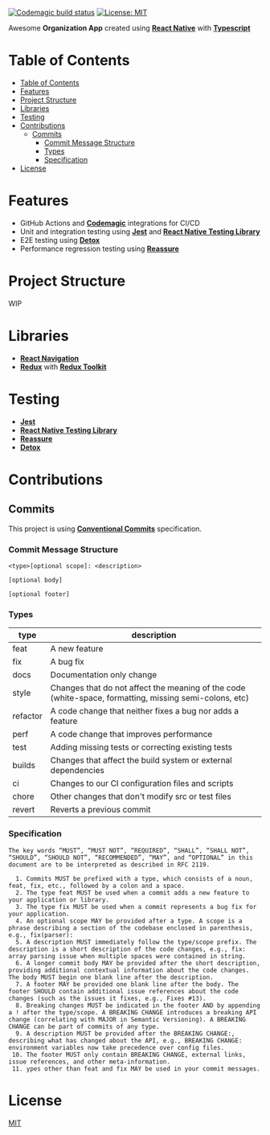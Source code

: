 [![Codemagic build status](https://api.codemagic.io/apps/6525d1962d51d83f1421600e/ios-e2e-workflow/status_badge.svg)](https://codemagic.io/apps/6525d1962d51d83f1421600e/ios-e2e-workflow/latest_build)
[![License: MIT](https://img.shields.io/badge/License-MIT-yellow.svg)](https://opensource.org/licenses/MIT)

Awesome **Organization App** created using [**React Native**](https://reactnative.dev) with [**Typescript**](https://www.typescriptlang.org/)
# Table of Contents

<!-- TOC -->
* [Table of Contents](#table-of-contents)
* [Features](#features)
* [Project Structure](#project-structure)
* [Libraries](#libraries)
* [Testing](#testing)
* [Contributions](#contributions)
  * [Commits](#commits)
    * [Commit Message Structure](#commit-message-structure)
    * [Types](#types)
    * [Specification](#specification)
* [License](#license)
<!-- TOC -->

# Features

- GitHub Actions and [**Codemagic**](https://codemagic.io/) integrations for CI/CD
- Unit and integration testing using [**Jest**](https://jestjs.io/) and [**React Native Testing Library**](https://callstack.github.io/react-native-testing-library/)
- E2E testing using [**Detox**](https://wix.github.io/Detox/)
- Performance regression testing using [**Reassure**](https://callstack.github.io/reassure/)

# Project Structure
WIP

# Libraries

- [**React Navigation**](https://reactnavigation.org/)
- [**Redux**](https://redux.js.org/) with [**Redux Toolkit**](https://redux-toolkit.js.org/)

# Testing

- [**Jest**](https://jestjs.io/)
- [**React Native Testing Library**](https://callstack.github.io/react-native-testing-library/)
- [**Reassure**](https://callstack.github.io/reassure/)
- [**Detox**](https://wix.github.io/Detox/)

# Contributions

## Commits
This project is using [**Conventional Commits**](https://www.conventionalcommits.org/) specification.

### Commit Message Structure
```
<type>[optional scope]: <description>

[optional body]

[optional footer]
```

### Types

| type     | description                                                                                            |
|----------|--------------------------------------------------------------------------------------------------------|
| feat     | A new feature                                                                                          |
| fix      | A bug fix                                                                                              |
| docs     | Documentation only change                                                                              |
| style    | Changes that do not affect the meaning of the code (white-space, formatting, missing semi-colons, etc) |
| refactor | A code change that neither fixes a bug nor adds a feature                                              |
| perf     | A code change that improves performance                                                                |
| test     | Adding missing tests or correcting existing tests                                                      |
| builds   | Changes that affect the build system or external dependencies                                          |
| ci       | Changes to our CI configuration files and scripts                                                      |
| chore    | Other changes that don't modify src or test files                                                      |
| revert   | Reverts a previous commit                                                                              |

### Specification

```
The key words “MUST”, “MUST NOT”, “REQUIRED”, “SHALL”, “SHALL NOT”, “SHOULD”, “SHOULD NOT”, “RECOMMENDED”, “MAY”, and “OPTIONAL” in this document are to be interpreted as described in RFC 2119.

  1. Commits MUST be prefixed with a type, which consists of a noun, feat, fix, etc., followed by a colon and a space.
  2. The type feat MUST be used when a commit adds a new feature to your application or library.
  3. The type fix MUST be used when a commit represents a bug fix for your application.
  4. An optional scope MAY be provided after a type. A scope is a phrase describing a section of the codebase enclosed in parenthesis, e.g., fix(parser):
  5. A description MUST immediately follow the type/scope prefix. The description is a short description of the code changes, e.g., fix: array parsing issue when multiple spaces were contained in string.
  6. A longer commit body MAY be provided after the short description, providing additional contextual information about the code changes. The body MUST begin one blank line after the description.
  7. A footer MAY be provided one blank line after the body. The footer SHOULD contain additional issue references about the code changes (such as the issues it fixes, e.g., Fixes #13).
  8. Breaking changes MUST be indicated in the footer AND by appending a ! after the type/scope. A BREAKING CHANGE introduces a breaking API change (correlating with MAJOR in Semantic Versioning). A BREAKING CHANGE can be part of commits of any type.
  9. A description MUST be provided after the BREAKING CHANGE:, describing what has changed about the API, e.g., BREAKING CHANGE: environment variables now take precedence over config files.
 10. The footer MUST only contain BREAKING CHANGE, external links, issue references, and other meta-information.
 11. ypes other than feat and fix MAY be used in your commit messages.
```

# License

[MIT](LICENSE.md)
